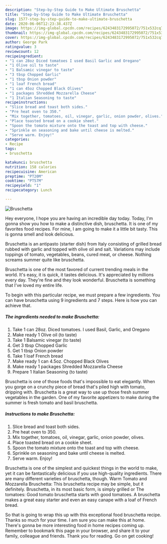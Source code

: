 ```yaml
---
description: "Step-by-Step Guide to Make Ultimate Bruschetta"
title: "Step-by-Step Guide to Make Ultimate Bruschetta"
slug: 1577-step-by-step-guide-to-make-ultimate-bruschetta
date: 2020-06-06T12:23:38.437Z
image: https://img-global.cpcdn.com/recipes/6243483172995072/751x532cq70/bruschetta-recipe-main-photo.jpg
thumbnail: https://img-global.cpcdn.com/recipes/6243483172995072/751x532cq70/bruschetta-recipe-main-photo.jpg
cover: https://img-global.cpcdn.com/recipes/6243483172995072/751x532cq70/bruschetta-recipe-main-photo.jpg
author: George Park
ratingvalue: 3
reviewcount: 12
recipeingredient:
- "1 can 28oz Diced tomatoes I used Basil Garlic and Oregano"
- "1 Olive oil to taste"
- "1 Balsamic vinegar to taste"
- "3 tbsp Chopped Garlic"
- "1 tbsp Onion powder"
- "1 loaf French bread"
- "1 can 45oz Chopped Black Olives"
- "1 packages Shredded Mozzarella Cheese"
- "1 Italian Seasoning to taste"
recipeinstructions:
- "Slice bread and toast both sides."
- "Pre heat oven to 350."
- "Mix together, tomatoes, oil, vinegar, garlic, onion powder, olives."
- "Place toasted bread on a cookie sheet."
- "Spoon the tomato mixture onto the toast and top with cheese."
- "Sprinkle on seasoning and bake until cheese is melted."
- "Serve warm. Enjoy!"
categories:
- Recipe
tags:
- bruschetta

katakunci: bruschetta 
nutrition: 158 calories
recipecuisine: American
preptime: "PT20M"
cooktime: "PT57M"
recipeyield: "1"
recipecategory: Lunch

---
```



![Bruschetta](https://img-global.cpcdn.com/recipes/6243483172995072/751x532cq70/bruschetta-recipe-main-photo.jpg)

Hey everyone, I hope you are having an incredible day today. Today, I'm gonna show you how to make a distinctive dish, bruschetta. It is one of my favorites food recipes. For mine, I am going to make it a little bit tasty. This is gonna smell and look delicious.

Bruschetta is an antipasto (starter dish) from Italy consisting of grilled bread rubbed with garlic and topped with olive oil and salt. Variations may include toppings of tomato, vegetables, beans, cured meat, or cheese. Nothing screams summer quite like bruschetta.

Bruschetta is one of the most favored of current trending meals in the world. It's easy, it is quick, it tastes delicious. It's appreciated by millions every day. They're fine and they look wonderful. Bruschetta is something that I've loved my entire life.


To begin with this particular recipe, we must prepare a few ingredients. You can have bruschetta using 9 ingredients and 7 steps. Here is how you can achieve that.

<!--inarticleads1-->

##### The ingredients needed to make Bruschetta:

1. Take 1 can 28oz. Diced tomatoes. I used Basil, Garlic, and Oregano
1. Make ready 1 Olive oil (to taste)
1. Take 1 Balsamic vinegar (to taste)
1. Get 3 tbsp Chopped Garlic
1. Get 1 tbsp Onion powder
1. Take 1 loaf French bread
1. Make ready 1 can 4.5oz. Chopped Black Olives
1. Make ready 1 packages Shredded Mozzarella Cheese
1. Prepare 1 Italian Seasoning (to taste)


Bruschetta is one of those foods that&#39;s impossible to eat elegantly. When you gorge on a crunchy piece of bread that&#39;s piled high with tomato, dripping with. Bruschetta is a great way to use up those fresh summer vegetables in the garden. One of my favorite appetizers to make during the summer is fresh tomato and basil bruschetta. 

<!--inarticleads2-->

##### Instructions to make Bruschetta:

1. Slice bread and toast both sides.
1. Pre heat oven to 350.
1. Mix together, tomatoes, oil, vinegar, garlic, onion powder, olives.
1. Place toasted bread on a cookie sheet.
1. Spoon the tomato mixture onto the toast and top with cheese.
1. Sprinkle on seasoning and bake until cheese is melted.
1. Serve warm. Enjoy!


Bruschetta is one of the simplest and quickest things in the world to make, yet it can be fantastically delicious if you use high-quality ingredients. There are many different varieties of bruschetta, though. Warm Tomato and Mozzarella Bruschetta: This bruschetta recipe may be simple, but it definitely. Bruschetta, in its most basic form, is simply grilled or The tomatoes: Good tomato bruschetta starts with good tomatoes. A bruschetta makes a great easy starter and even an easy canape with a loaf of French bread. 

So that is going to wrap this up with this exceptional food bruschetta recipe. Thanks so much for your time. I am sure you can make this at home. There's gonna be more interesting food in home recipes coming up. Remember to bookmark this page in your browser, and share it to your family, colleague and friends. Thank you for reading. Go on get cooking!
